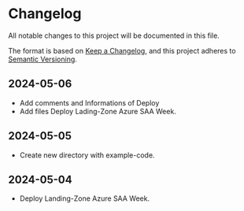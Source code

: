 
# Changelog

All notable changes to this project will be documented in this file.

The format is based on [Keep a Changelog](https://keepachangelog.com/en/1.0.0/),
and this project adheres to [Semantic Versioning](https://semver.org/spec/v2.0.0.html).

## 2024-05-06

- Add comments and Informations of Deploy
- Add files Deploy Lading-Zone Azure SAA Week.

## 2024-05-05

- Create new directory with example-code.

## 2024-05-04

- Deploy Landing-Zone Azure SAA Week.
